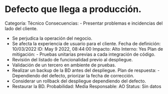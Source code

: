 # Defecto que llega a producción.

Categoría: Técnico
Consecuencias: - Presentar problemas e incidencias del lado del cliente.
- Se perjudica la operación del negocio.
- Se afecta la experiencia de usuario para el cliente.
Fecha de definición: 10/03/2022
ID: May 9 2022, 08:44:00
Impacto: Alto
Interno: Yes
Plan de mitigación: - Pruebas unitarias previas a cada integración de código.
- Revisión del listado de funcionalidad previo al despliegue.
- Validación de un tercero en ambiente de pruebas.
- Realizar un backup de la BD antes del despliegue.
Plan de respuesta: - Dependiendo del defecto, priorizar la fecha de corrección.
- Considerar un rollback del despliegue dependiendo del defecto.
- Restaurar la BD.
Probabilidad: Media
Responsable: AO
Status: Sin datos